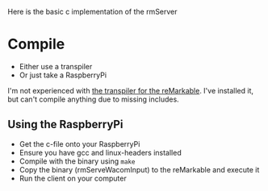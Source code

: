 Here is the basic c implementation of the rmServer

# Compile

- Either use a transpiler
- Or just take a RaspberryPi

I'm not experienced with [the transpiler for the reMarkable](https://remarkablewiki.com/devel/qt_creator). I've installed it, but can't compile anything due to missing includes.

## Using the RaspberryPi

- Get the c-file onto your RaspberryPi
- Ensure you have gcc and linux-headers installed
- Compile with the binary using `make`
- Copy the binary (rmServeWacomInput) to the reMarkable and execute it
- Run the client on your computer
